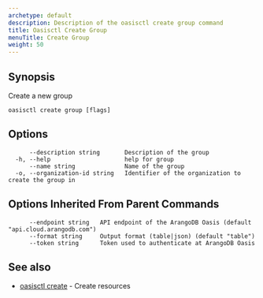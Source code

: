 ```yaml
---
archetype: default
description: Description of the oasisctl create group command
title: Oasisctl Create Group
menuTitle: Create Group
weight: 50
---
```

## Synopsis
Create a new group

```
oasisctl create group [flags]
```

## Options
```
      --description string       Description of the group
  -h, --help                     help for group
      --name string              Name of the group
  -o, --organization-id string   Identifier of the organization to create the group in
```

## Options Inherited From Parent Commands
```
      --endpoint string   API endpoint of the ArangoDB Oasis (default "api.cloud.arangodb.com")
      --format string     Output format (table|json) (default "table")
      --token string      Token used to authenticate at ArangoDB Oasis
```

## See also
* [oasisctl create](_index.md)	 - Create resources

